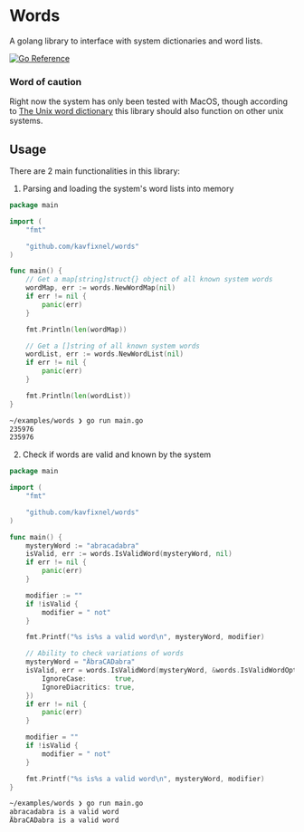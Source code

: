 # Words
A golang library to interface with system dictionaries and word lists.

[![Go Reference](https://pkg.go.dev/badge/github.com/kavfixnel/words.svg)](https://pkg.go.dev/github.com/kavfixnel/words)

### Word of caution
Right now the system has only been tested with MacOS, though according to [The Unix word dictionary](https://en.wikipedia.org/wiki/Words_(Unix))
this library should also function on other unix systems.

## Usage
There are 2 main functionalities in this library:
1. Parsing and loading the system's word lists into memory
```go
package main

import (
    "fmt"

    "github.com/kavfixnel/words"
)

func main() {
    // Get a map[string]struct{} object of all known system words
    wordMap, err := words.NewWordMap(nil)
    if err != nil {
        panic(err)
    }

    fmt.Println(len(wordMap))

    // Get a []string of all known system words
    wordList, err := words.NewWordList(nil)
    if err != nil {
        panic(err)
    }

    fmt.Println(len(wordList))
}
```
```bash
~/examples/words ❯ go run main.go
235976
235976
```

2. Check if words are valid and known by the system
```go
package main

import (
    "fmt"

    "github.com/kavfixnel/words"
)

func main() {
    mysteryWord := "abracadabra"
    isValid, err := words.IsValidWord(mysteryWord, nil)
    if err != nil {
        panic(err)
    }

    modifier := ""
    if !isValid {
        modifier = " not"
    }

    fmt.Printf("%s is%s a valid word\n", mysteryWord, modifier)

    // Ability to check variations of words
    mysteryWord = "ÄbraCADabra"
	isValid, err = words.IsValidWord(mysteryWord, &words.IsValidWordOptions{
		IgnoreCase:       true,
		IgnoreDiacritics: true,
	})
    if err != nil {
        panic(err)
    }

    modifier = ""
    if !isValid {
        modifier = " not"
    }

    fmt.Printf("%s is%s a valid word\n", mysteryWord, modifier)
}
```
```bash
~/examples/words ❯ go run main.go   
abracadabra is a valid word
ÄbraCADabra is a valid word
```
